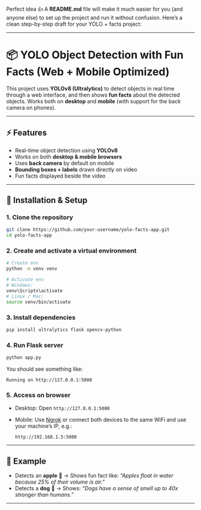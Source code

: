 Perfect idea 👍 A **README.md** file will make it much easier for you (and anyone else) to set up the project and run it without confusion. Here’s a clean step-by-step draft for your YOLO + facts project:

---

# 📦 YOLO Object Detection with Fun Facts (Web + Mobile Optimized)

This project uses **YOLOv8 (Ultralytics)** to detect objects in real time through a web interface, and then shows **fun facts** about the detected objects. Works both on **desktop** and **mobile** (with support for the back camera on phones).

---

## ⚡ Features

* Real-time object detection using **YOLOv8**
* Works on both **desktop & mobile browsers**
* Uses **back camera** by default on mobile
* **Bounding boxes + labels** drawn directly on video
* Fun facts displayed beside the video

---

## 🔧 Installation & Setup

### 1. Clone the repository

```bash
git clone https://github.com/your-username/yolo-facts-app.git
cd yolo-facts-app
```

### 2. Create and activate a virtual environment

```bash
# Create env
python -m venv venv

# Activate env
# Windows:
venv\Scripts\activate
# Linux / Mac:
source venv/bin/activate
```

### 3. Install dependencies

```bash
pip install ultralytics flask opencv-python
```

### 4. Run Flask server

```bash
python app.py
```

You should see something like:

```
Running on http://127.0.0.1:5000
```

### 5. Access on browser

* Desktop: Open `http://127.0.0.1:5000`
* Mobile: Use [Ngrok](https://ngrok.com/) or connect both devices to the same WiFi and use your machine’s IP, e.g.:

  ```
  http://192.168.1.5:5000
  ```

---


## 🧪 Example

* Detects an **apple** 🍎 → Shows fun fact like: *“Apples float in water because 25% of their volume is air.”*
* Detects a **dog** 🐶 → Shows: *“Dogs have a sense of smell up to 40x stronger than humans.”*

---
